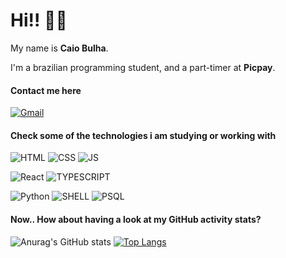 
<h1>Hi!! 💪🏻</h3>

My name is <strong>Caio Bulha</strong>.

I'm a brazilian programming student, and a part-timer at <strong>Picpay</strong>.

#### Contact me here

[![Gmail](https://img.shields.io/badge/Gmail-4A154B?style=for-the-badge&logo=gmail&logoColor=white)](mailto:c.bsilva.ext@picpay.com)

#### Check some of the technologies i am studying or working with

![HTML](https://img.shields.io/badge/HTML-239120?style=for-the-badge&logo=html5&logoColor=white)
![CSS](https://img.shields.io/badge/CSS-239120?&style=for-the-badge&logo=css3&logoColor=white)
![JS](https://img.shields.io/badge/JavaScript-F7DF1E?style=for-the-badge&logo=javascript&logoColor=black)

![React](https://img.shields.io/badge/react-%2320232a.svg?style=for-the-badge&logo=react&logoColor=%2361DAFB)
![TYPESCRIPT](https://img.shields.io/badge/TypeScript-007ACC?style=for-the-badge&logo=typescript&logoColor=white)

![Python](https://img.shields.io/badge/python-3670A0?style=for-the-badge&logo=python&logoColor=ffdd54)
![SHELL](https://img.shields.io/badge/Shell_Script-121011?style=for-the-badge&logo=gnu-bash&logoColor=white)
![PSQL](https://img.shields.io/badge/PostgreSQL-316192?style=for-the-badge&logo=postgresql&logoColor=white)

#### Now.. How about having a look at my GitHub activity stats?

![Anurag's GitHub stats](https://github-readme-stats.vercel.app/api?username=caiobulha&show_icons=true&theme=highcontrast)
[![Top Langs](https://github-readme-stats.vercel.app/api/top-langs/?username=caiobulha&layout=compact&theme=highcontrast)](https://github.com/anuraghazra/github-readme-stats)
